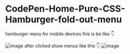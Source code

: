 # CodePen-Home-Pure-CSS-Hamburger-fold-out-menu
hamburger menu for mobile devices this is be like 👇

![image](https://user-images.githubusercontent.com/92375708/137958348-506beea2-70cf-41b3-90bb-82029ee33a1e.png)
after clicked show menus like this 👇
![image](https://user-images.githubusercontent.com/92375708/137958532-2e5d8081-629d-456e-9926-f245542ef6da.png)

